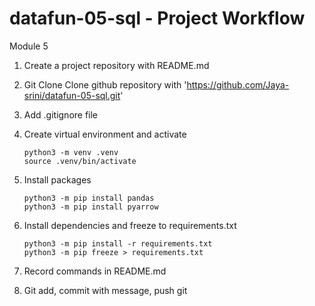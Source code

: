 # datafun-05-sql - Project Workflow
Module 5

 1. Create a project repository with README.md
 2. Git Clone
    Clone github repository with 'https://github.com/Jaya-srini/datafun-05-sql.git' 
 3. Add .gitignore file
 4. Create virtual environment and activate 
    ```
    python3 -m venv .venv
    source .venv/bin/activate

    ```
    
 5. Install packages 
    ```
    python3 -m pip install pandas
    python3 -m pip install pyarrow
    ```
    
6. Install dependencies and freeze to requirements.txt 
    ```
    python3 -m pip install -r requirements.txt
    python3 -m pip freeze > requirements.txt
   ```
7. Record commands in README.md
8. Git add, commit with message, push git 
